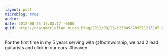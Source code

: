 ```yaml
---
layout: post
microblog: true
audio: 
date: 2012-08-25 17:03:17 -0600
guid: http://craigmcclellan.micro.blog/2012/08/25/t239498209511215105.html
---
```

For the first time in my 5 years serving with @fbctnworship, we had 2 lead guitarists and click in our ears. #heaven
